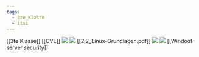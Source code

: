 ```yaml
---
tags:
  - 3te_Klasse
  - itsi
---
```

[[3te Klasse]]
[[CVE]]
![](Daten.excalidraw.svg)
![](Kryptografie.excalidraw.svg)
[[2.2_Linux-Grundlagen.pdf]]
![](Benutzerkategorien.excalidraw.svg)
![](Authetifizierungsmethoden.excalidraw.svg)
[[Windoof server security]]